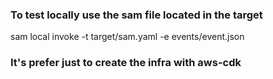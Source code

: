 ### To test locally use the sam file located in the target

sam local invoke -t target/sam.yaml -e events/event.json


### It's prefer just to create the infra with aws-cdk
